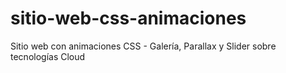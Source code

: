 # sitio-web-css-animaciones
Sitio web con animaciones CSS - Galería, Parallax y Slider sobre tecnologías Cloud
